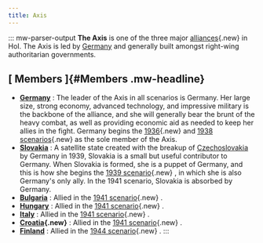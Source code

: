 ```yaml
---
title: Axis
---
```


::: mw-parser-output
**The Axis** is one of the three major
[alliances](/wiki/index.php?title=Alliance&action=edit&redlink=1 "Alliance (page does not exist)"){.new}
in HoI. The Axis is led by [Germany](/wiki/Germany "Germany") and
generally built amongst right-wing authoritarian governments.

## [ Members ]{#Members .mw-headline}

- **[Germany](/wiki/Germany "Germany")** : The leader of the Axis in
  all scenarios is Germany. Her large size, strong economy, advanced
  technology, and impressive military is the backbone of the alliance,
  and she will generally bear the brunt of the heavy combat, as well
  as providing economic aid as needed to keep her allies in the fight.
  Germany begins the
  [1936](/wiki/index.php?title=1936_scenario&action=edit&redlink=1 "1936 scenario (page does not exist)"){.new}
  and [1938
  scenarios](/wiki/index.php?title=1938_scenario&action=edit&redlink=1 "1938 scenario (page does not exist)"){.new}
  as the sole member of the Axis.
- **[Slovakia](/wiki/Slovakia "Slovakia")** : A satellite state
  created with the breakup of
  [Czechoslovakia](/wiki/Czechoslovakia "Czechoslovakia") by Germany
  in 1939, Slovakia is a small but useful contributor to Germany. When
  Slovakia is formed, she is a puppet of Germany, and this is how she
  begins the [1939
  scenario](/wiki/index.php?title=1939_scenario&action=edit&redlink=1 "1939 scenario (page does not exist)"){.new}
  , in which she is also Germany\'s only ally. In the 1941 scenario,
  Slovakia is absorbed by Germany.
- **[Bulgaria](/wiki/Bulgaria "Bulgaria")** : Allied in the [1941
  scenario](/wiki/index.php?title=1941_scenario&action=edit&redlink=1 "1941 scenario (page does not exist)"){.new}
  .
- **[Hungary](/wiki/Hungary "Hungary")** : Allied in the [1941
  scenario](/wiki/index.php?title=1941_scenario&action=edit&redlink=1 "1941 scenario (page does not exist)"){.new}
  .
- **[Italy](/wiki/Italy "Italy")** : Allied in the [1941
  scenario](/wiki/index.php?title=1941_scenario&action=edit&redlink=1 "1941 scenario (page does not exist)"){.new}
  .
- **[Croatia](/wiki/index.php?title=Croatia&action=edit&redlink=1 "Croatia (page does not exist)"){.new}**
  : Allied in the [1941
  scenario](/wiki/index.php?title=1941_scenario&action=edit&redlink=1 "1941 scenario (page does not exist)"){.new}
  .
- **[Finland](/wiki/Finland "Finland")** : Allied in the [1944
  scenario](/wiki/index.php?title=1944_scenario&action=edit&redlink=1 "1944 scenario (page does not exist)"){.new}
  .
  :::
